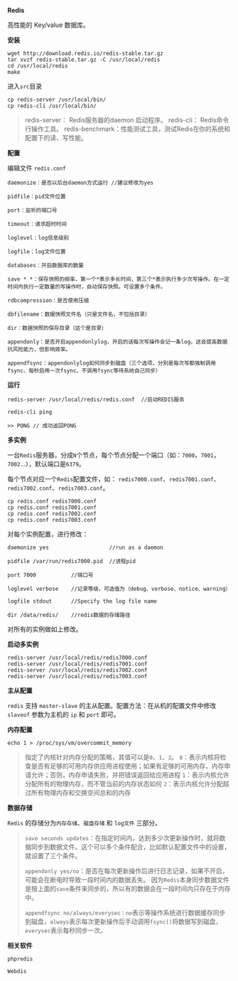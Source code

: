 **Redis**

高性能的 Key/value 数据库。

**安装**

    wget http://download.redis.io/redis-stable.tar.gz
    tar xvzf redis-stable.tar.gz -C /usr/local/redis
    cd /usr/local/redis
    make

进入`src`目录

    cp redis-server /usr/local/bin/
    cp redis-cli /usr/local/bin/ 

> redis-server：   Redis服务器的daemon 启动程序。
> redis-cli：      Redis命令行操作工具。
> redis-benchmark：性能测试工具，测试Redis在你的系统和配置下的读、写性能。

**配置**

编辑文件 `redis.conf`

    daemonize：是否以后台daemon方式运行 //建议修改为yes

    pidfile：pid文件位置

    port：监听的端口号

    timeout：请求超时时间

    loglevel：log信息级别

    logfile：log文件位置

    databases：开启数据库的数量

    save * *：保存快照的频率，第一个*表示多长时间，第三个*表示执行多少次写操作。在一定时间内执行一定数量的写操作时，自动保存快照。可设置多个条件。

    rdbcompression：是否使用压缩

    dbfilename：数据快照文件名（只是文件名，不包括目录）

    dir：数据快照的保存目录（这个是目录）

    appendonly：是否开启appendonlylog，开启的话每次写操作会记一条log，这会提高数据抗风险能力，但影响效率。

    appendfsync：appendonlylog如何同步到磁盘（三个选项，分别是每次写都强制调用fsync、每秒启用一次fsync、不调用fsync等待系统自己同步）

**运行**

    redis-server /usr/local/redis/redis.conf  //启动REDIS服务

    redis-cli ping

    >> PONG // 成功返回PONG

**多实例**

一台`Redis`服务器，分成`N`个节点，每个节点分配一个端口（如：`7000`，`7001`，`7002`...），默认端口是`6379`。

每个节点对应一个`Redis`配置文件，如： `redis7000.conf`、`redis7001.conf`、`redis7002.conf`、`redis7003.conf`。

    cp redis.conf redis7000.conf
    cp redis.conf redis7001.conf
    cp redis.conf redis7002.conf
    cp redis.conf redis7003.conf

对每个实例配置，进行修改：

    daemonize yes                   //run as a daemon
    
    pidfile /var/run/redis7000.pid  //进程pid
    
    port 7000           //端口号
    
    loglevel verbose    //记录等级，可选值为（debug、verbose、notice、warning）
    
    logfile stdout      //Specify the log file name
    
    dir /data/redis/    //redis数据的存储路径

对所有的实例做如上修改。

**启动多实例**

    redis-server /usr/local/redis/redis7000.conf
    redis-server /usr/local/redis/redis7001.conf
    redis-server /usr/local/redis/redis7002.conf
    redis-server /usr/local/redis/redis7003.conf

**主从配置**

`redis` 支持 `master-slave` 的主从配置。配置方法：在从机的配置文件中修改`slaveof` 参数为主机的 `ip` 和 `port` 即可。

**内存配置**

    echo 1 > /proc/sys/vm/overcommit_memory

> 指定了内核针对内存分配的策略，其值可以是`0`、`1`、`2`。
> `0`：表示内核将检查是否有足够的可用内存供应用进程使用；如果有足够的可用内存，内存申请允许；否则，内存申请失败，并把错误返回给应用进程
> `1`：表示内核允许分配所有的物理内存，而不管当前的内存状态如何
> `2`：表示内核允许分配超过所有物理内存和交换空间总和的内存

**数据存储**

`Redis` 的存储分为`内存存储`、`磁盘存储` 和 `log文件` 三部分。

> `save seconds updates`：在指定时间内，达到多少次更新操作时，就将数据同步到数据文件。这个可以多个条件配合，比如默认配置文件中的设置，就设置了三个条件。
> 
> `appendonly yes/no`：是否在每次更新操作后进行日志记录，如果不开启，可能会在断电时导致一段时间内的数据丢失。
>                    因为`Redis`本身同步数据文件是按上面的`save`条件来同步的，所以有的数据会在一段时间内只存在于内存中。
> 
> `appendfsync no/always/everysec：no`表示等操作系统进行数据缓存同步到磁盘，`always`表示每次更新操作后手动调用`fsync()`将数据写到磁盘，`everysec`表示每秒同步一次。

**相关软件**

    phpredis

    Webdis